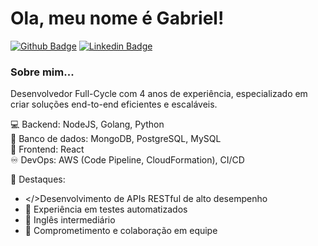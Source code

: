 # Ola, meu nome é Gabriel!

[![Github Badge](https://img.shields.io/badge/-Github-000?style=flat-square&logo=Github&logoColor=white&link=https://github.com/fagnerpsantos)](https://github.com/cafesao?tab=repositories)
[![Linkedin Badge](https://img.shields.io/badge/-LinkedIn-blue?style=flat-square&logo=Linkedin&logoColor=white&link=https://www.linkedin.com/in/fagnerpsantos/)](https://www.linkedin.com/in/gabriel-dias-dutra/)

### Sobre mim...

Desenvolvedor Full-Cycle com 4 anos de experiência, especializado em criar soluções end-to-end eficientes e escaláveis.

💻 Backend: NodeJS, Golang, Python  
📀 Banco de dados: MongoDB, PostgreSQL, MySQL  
📱 Frontend: React   
♾️ DevOps: AWS (Code Pipeline, CloudFormation), CI/CD  

🚀 Destaques:
- </>Desenvolvimento de APIs RESTful de alto desempenho
- 🧪 Experiência em testes automatizados
- 🗽 Inglês intermediário
- 🤝 Comprometimento e colaboração em equipe
